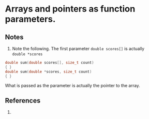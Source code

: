 # Arrays and pointers as function parameters.

## Notes

1. Note the following. The first parameter `double scores[]` is actually `double *scores`

```cpp
double sum(double scores[], size_t count)
{ }
double sum(double *scores, size_t count) 
{ }
```

What is passed as the parameter is actually the pointer to the array.

## References

1. 

